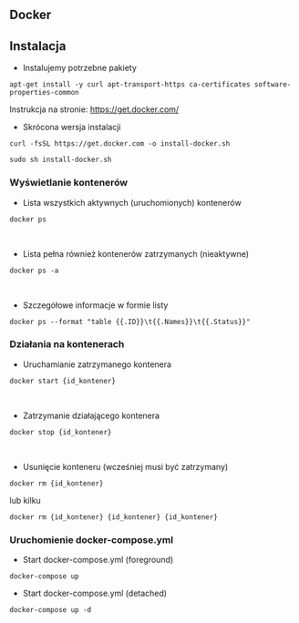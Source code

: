 ## Docker

## Instalacja


* Instalujemy potrzebne pakiety

```
apt-get install -y curl apt-transport-https ca-certificates software-properties-common
```
Instrukcja na stronie: https://get.docker.com/

* Skrócona wersja instalacji
```
curl -fsSL https://get.docker.com -o install-docker.sh
```
```
sudo sh install-docker.sh
```
### Wyświetlanie kontenerów

* Lista wszystkich aktywnych (uruchomionych) kontenerów

```
docker ps
```
<br>


* Lista pełna również kontenerów zatrzymanych (nieaktywne)

```
docker ps -a
```
<br>

* Szczegółowe informacje w formie listy

```
docker ps --format "table {{.ID}}\t{{.Names}}\t{{.Status}}"
```

### Działania na kontenerach

* Uruchamianie zatrzymanego kontenera
```
docker start {id_kontener}
```
<br>

* Zatrzymanie działającego kontenera
```
docker stop {id_kontener}
```
<br>

* Usunięcie konteneru (wcześniej musi być zatrzymany)
```
docker rm {id_kontener}
```
lub kilku
```
docker rm {id_kontener} {id_kontener} {id_kontener}
```

### Uruchomienie docker-compose.yml

* Start docker-compose.yml (foreground)

```
docker-compose up
```

* Start docker-compose.yml (detached)

```
docker-compose up -d
```

